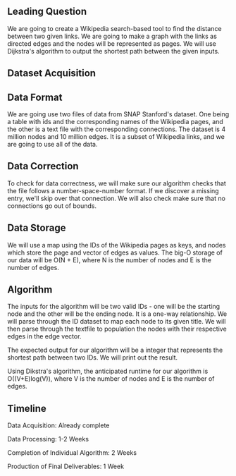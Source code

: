 ## Leading Question 
We are going to create a Wikipedia search-based tool to find the distance between two given links. We are going to make a graph with the links as directed edges and the nodes will be represented as pages. We will use Dijkstra's algorithm to output the shortest path between the given inputs.
## Dataset Acquisition

## Data Format
We are going use two files of data from SNAP Stanford's dataset. One being a table with ids and the corresponding names of the Wikipedia pages, and the other is a text file with the corresponding connections. The dataset is 4 million nodes and 10 million edges. It is a subset of Wikipedia links, and we are going to use all of the data. 
## Data Correction
To check for data correctness, we will make sure our algorithm checks that the file follows a number-space-number format. If we discover a missing entry, we'll skip over that connection. We will also check make sure that no connections go out of bounds.
## Data Storage
We will use a map using the IDs of the Wikipedia pages as keys, and nodes which store the page and vector of edges as values. The big-O storage of our data will be O(N + E), where N is the number of nodes and E is the number of edges.
## Algorithm 
The inputs for the algorithm will be two valid IDs - one will be the starting node and the other will be the ending node. It is a one-way relationship. We will parse through the ID dataset to map each node to its given title. We will then parse through the textfile to population the nodes with their respective edges in the edge vector. 

The expected output for our algorithm will be a integer that represents the shortest path between two IDs. We will print out the result.

Using Dikstra's algorithm, the anticipated runtime for our algorithm is O((V+E)log(V)), where V is the number of nodes and E is the number of edges. 
## Timeline
Data Acquisition: Already complete

Data Processing: 1-2 Weeks

Completion of Individual Algorithm: 2 Weeks

Production of Final Deliverables: 1 Week
